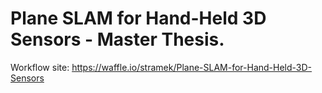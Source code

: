 # Plane SLAM for Hand-Held 3D Sensors - Master Thesis.

Workflow site: https://waffle.io/stramek/Plane-SLAM-for-Hand-Held-3D-Sensors
